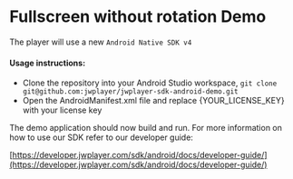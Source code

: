 # Fullscreen without rotation Demo

The player will use a new `Android Native SDK v4`

#### Usage instructions:

-	Clone the repository into your Android Studio workspace, `git clone git@github.com:jwplayer/jwplayer-sdk-android-demo.git`
-	Open the AndroidManifest.xml file and replace {YOUR_LICENSE_KEY} with your license key

The demo application should now build and run. For more information on how to use our SDK refer to our developer guide:

[https://developer.jwplayer.com/sdk/android/docs/developer-guide/](https://developer.jwplayer.com/sdk/android/docs/developer-guide/)
